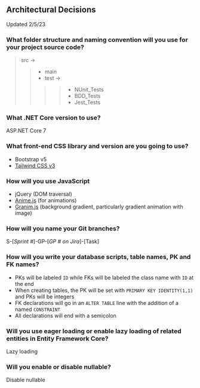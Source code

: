 ## Architectural Decisions

Updated 2/5/23

### **What folder structure and naming convention will you use for your project source code?**

> src →
>> - main
>> - test → 
>>>> - NUnit_Tests
>>>> - BDD_Tests
>>>> - Jest_Tests

### **What .NET Core version to use?**

ASP.NET Core 7

### **What front-end CSS library and version are you going to use?**

- Bootstrap v5
- [Tailwind CSS v3](https://tailwindcss.com/)

### **How will you use JavaScript**

- jQuery (DOM traversal)
- [Anime.js](https://animejs.com) (for animations)
- [Granim.js](https://sarcadass.github.io/granim.js/) (background gradient, particularly gradient animation with image)

### **How will you name your Git branches?**

S-[*Sprint #*]-GP-[*GP # on Jira*]-[Task]

### **How will you write your database scripts, table names, PK and FK names?**

-   PKs will be labeled `ID` while FKs will be labeled the class name with `ID` at the end
-   When creating tables, the PK will be set with `PRIMARY KEY IDENTITY(1,1)` and PKs will be integers
-   FK declarations will go in an `ALTER TABLE` line with the addition of a named `CONSTRAINT`
-   All declarations will end with a semicolon

### **Will you use eager loading or enable lazy loading of related entities in Entity Framework Core?**

Lazy loading

### **Will you enable or disable nullable?**

Disable nullable